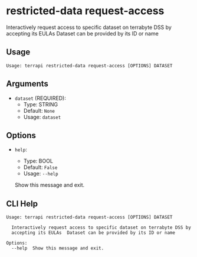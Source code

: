 
# restricted-data request-access

 Interactively request access to specific dataset on terrabyte DSS by accepting its EULAs 
        Dataset can be provided by its ID or name
    

## Usage

```
Usage: terrapi restricted-data request-access [OPTIONS] DATASET
```

## Arguments

* `dataset` (REQUIRED):
    * Type: STRING
    * Default: `None`
    * Usage: `dataset`


## Options

* `help`:
    * Type: BOOL
    * Default: `False`
    * Usage: `--help`

    Show this message and exit.



## CLI Help

```
Usage: terrapi restricted-data request-access [OPTIONS] DATASET

  Interactively request access to specific dataset on terrabyte DSS by
  accepting its EULAs  Dataset can be provided by its ID or name

Options:
  --help  Show this message and exit.
```

